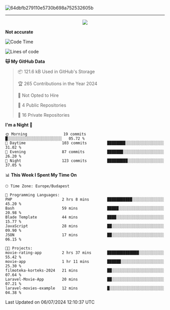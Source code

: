 
![64dbfb279110e5730b698a752532605b](https://github.com/lucic15/lucic15/assets/69390868/e4afab44-0bf1-4690-88ea-dc6e2ac6073f)

***

<p align="center">
  <img align="center" src="https://github-profile-trophy.vercel.app/?username=lucic15&theme=onedark&row=1&column=3" />
</p>




**Not accurate**
<!--START_SECTION:waka-->
![Code Time](http://img.shields.io/badge/Code%20Time-22%20hrs%2044%20mins-blue)

![Lines of code](https://img.shields.io/badge/From%20Hello%20World%20I%27ve%20Written-861.8%20thousand%20lines%20of%20code-blue)

**🐱 My GitHub Data** 

> 📦 121.6 kB Used in GitHub's Storage 
 > 
> 🏆 265 Contributions in the Year 2024
 > 
> 🚫 Not Opted to Hire
 > 
> 📜 4 Public Repositories 
 > 
> 🔑 16 Private Repositories 
 > 
**I'm a Night 🦉** 

```text
🌞 Morning                19 commits          █░░░░░░░░░░░░░░░░░░░░░░░░   05.72 % 
🌆 Daytime                103 commits         ████████░░░░░░░░░░░░░░░░░   31.02 % 
🌃 Evening                87 commits          ███████░░░░░░░░░░░░░░░░░░   26.20 % 
🌙 Night                  123 commits         █████████░░░░░░░░░░░░░░░░   37.05 % 
```


📊 **This Week I Spent My Time On** 

```text
🕑︎ Time Zone: Europe/Budapest

💬 Programming Languages: 
PHP                      2 hrs 8 mins        ███████████░░░░░░░░░░░░░░   45.20 % 
Bash                     59 mins             █████░░░░░░░░░░░░░░░░░░░░   20.98 % 
Blade Template           44 mins             ████░░░░░░░░░░░░░░░░░░░░░   15.77 % 
JavaScript               28 mins             ██░░░░░░░░░░░░░░░░░░░░░░░   09.90 % 
JSON                     17 mins             ██░░░░░░░░░░░░░░░░░░░░░░░   06.15 % 

🐱‍💻 Projects: 
movie-rating-app         2 hrs 37 mins       ██████████████░░░░░░░░░░░   55.42 % 
movie-app                1 hr 11 mins        ██████░░░░░░░░░░░░░░░░░░░   25.30 % 
filmoteka-korteks-2024   21 mins             ██░░░░░░░░░░░░░░░░░░░░░░░   07.64 % 
Laravel-Movie-App        20 mins             ██░░░░░░░░░░░░░░░░░░░░░░░   07.21 % 
laravel-movies-example   12 mins             █░░░░░░░░░░░░░░░░░░░░░░░░   04.38 % 
```


 Last Updated on 06/07/2024 12:10:37 UTC
<!--END_SECTION:waka-->

